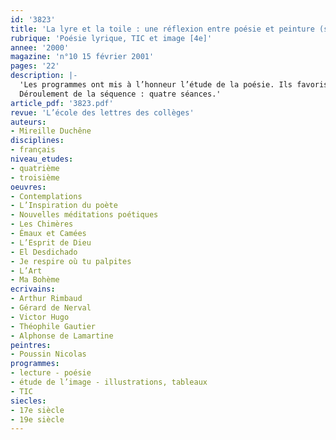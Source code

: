 ```yaml
---
id: '3823'
title: 'La lyre et la toile : une réflexion entre poésie et peinture (séquence)'
rubrique: 'Poésie lyrique, TIC et image [4e]'
annee: '2000'
magazine: 'n°10 15 février 2001'
pages: '22'
description: |-
  'Les programmes ont mis à l’honneur l’étude de la poésie. Ils favorisent également l’exploitation de l’image et des technologies de l’information. Un groupement de poèmes du XIXe siècle français et les collections présentées sur le site [Louvre.edu] constituent les matériaux de travail de cette séquence. Accorder la voix du poète et le pinceau du peintre grâce aux ressources en ligne, réunir la lyre et la toile : ce n’est pas un simple jeu sur les sens du mot « toile », le lieu d’expression du peintre et cet autre lieu d’expression et d’information que constitue désormais la toile mondiale. C’est aussi une invitation à introduire les outils d’aujourd’hui dans les pratiques d’enseignement de ces « passeurs culturels » que sont les professeurs.
  Déroulement de la séquence : quatre séances.'
article_pdf: '3823.pdf'
revue: 'L’école des lettres des collèges'
auteurs:
- Mireille Duchêne
disciplines:
- français
niveau_etudes:
- quatrième
- troisième
oeuvres:
- Contemplations
- L’Inspiration du poète
- Nouvelles méditations poétiques
- Les Chimères
- Émaux et Camées
- L’Esprit de Dieu
- El Desdichado
- Je respire où tu palpites
- L’Art
- Ma Bohème
ecrivains:
- Arthur Rimbaud
- Gérard de Nerval
- Victor Hugo
- Théophile Gautier
- Alphonse de Lamartine
peintres:
- Poussin Nicolas
programmes:
- lecture - poésie
- étude de l’image - illustrations, tableaux
- TIC
siecles:
- 17e siècle
- 19e siècle
---
```

